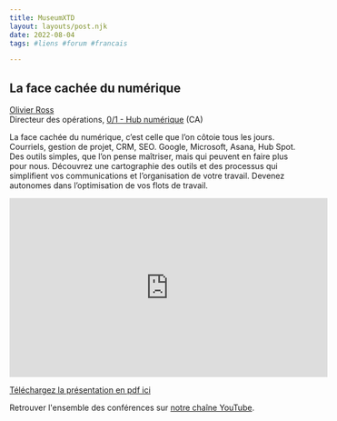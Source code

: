 ```yaml
---
title: MuseumXTD  
layout: layouts/post.njk  
date: 2022-08-04
tags: #liens #forum #francais 

---
```

## La face cachée du numérique  
[Olivier Ross](https://ca.linkedin.com/in/olivier-ross-b6009854)  
Directeur des opérations, [0/1 - Hub numérique](https://www.hub01.org/) (CA)   

La face cachée du numérique, c’est celle que l’on côtoie tous les jours. Courriels, gestion de projet, CRM, SEO. Google, Microsoft, Asana, Hub Spot. Des outils simples, que l’on pense maîtriser, mais qui peuvent en faire plus pour nous. Découvrez une cartographie des outils et des processus qui simplifient vos communications et l’organisation de votre travail. Devenez autonomes dans l’optimisation de vos flots de travail.

<iframe width="560" height="315" src="https://www.youtube.com/embed/pkxIQB-CRyw" title="YouTube video player" frameborder="0" allow="accelerometer; autoplay; clipboard-write; encrypted-media; gyroscope; picture-in-picture" allowfullscreen></iframe>

[Téléchargez la présentation en pdf ici](https://kdrive.infomaniak.com/app/share/131928/93dd114d-fe6f-4f28-b53b-f8fb423b41a1)
    
Retrouver l'ensemble des conférences sur [notre chaîne YouTube](https://www.youtube.com/channel/UCTZJM5WsXDkH8QgMdACUNyw).  